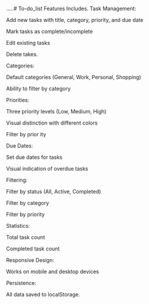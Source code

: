 .....# To-do_list
Features Includes.
Task Management:

Add new tasks with title, category, priority, and due date

Mark tasks as complete/incomplete

Edit existing tasks

Delete takes.

Categories:

Default categories (General, Work, Personal, Shopping)

Ability to filter by category

Priorities:

Three priority levels (Low, Medium, High)

Visual distinction with different colors

Filter by prior ity 

Due Dates:

Set due dates for tasks

Visual indication of overdue tasks

Filtering:

Filter by status (All, Active, Completed)

Filter by category

Filter by priority

Statistics:

Total task count

Completed task count

Responsive Design:

Works on mobile and desktop devices

Persistence:

All data saved to localStorage.
